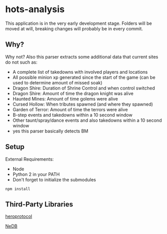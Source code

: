 # hots-analysis

This application is in the very early development stage.
Folders will be moved at will, breaking changes will probably be in every commit.
## Why?
Why not? Also this parser extracts some additional data that current sites do not such as:
* A complete list of takedowns with involved players and locations
* All possible minion xp generated since the start of the game (can be used to determine amount of missed soak)
* Dragon Shire: Duration of Shrine Control and when control switched
* Dragon Shire: Amount of time the dragon knight was alive
* Haunted Mines: Amount of time golems were alive
* Cursed Hollow: When tributes spawned (and where they spawned)
* Garden of Terror: Amount of time the terrors were alive
* B-step events and takedowns within a 10 second window
* Other taunt/spray/dance events and also takedowns within a 10 second window
* yes this parser basically detects BM

## Setup
External Requirements:
* Node
* Python 2 in your PATH
* Don't forget to initialize the submodules

```
npm install
```

## Third-Party Libraries
[heroprotocol](https://github.com/Blizzard/heroprotocol)

[NeDB](https://github.com/louischatriot/nedb)